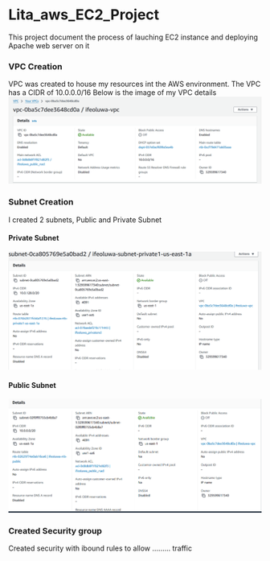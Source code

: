 # Lita_aws_EC2_Project
This project document the process of lauching EC2 instance and deploying Apache web server on it
### VPC Creation
VPC was created to house my resources int the AWS environment. The VPC has a CIDR of 10.0.0.0/16
Below is the image of my VPC details
![vpc detail](/Vpc.png)
### Subnet Creation
I created 2 subnets, Public and Private Subnet
#### Private Subnet
![private subnet](/private_subnet.png)
#### Public Subnet
![public subnet](/Public_subnet.png)
### Created Security group
 Created security with ibound rules to allow ......... traffic
